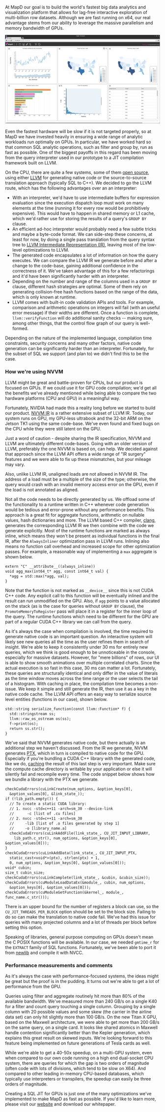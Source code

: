 
At MapD our goal is to build the world's fastest big data analytics and visualization platform that allows for lag-free interactive exploration of multi-billion row datasets.  Although we are fast running on x64, our real advantage stems from our ability to leverage the massive parallelism and memory bandwidth of GPUs.

![Our dashboard, showing airline data usign Crossfilter interface](./crossfilter.png)

Even the fastest hardware will be slow if it is not targeted properly, so at MapD we have invested heavily in ensuring a wide range of analytic workloads run optimally on GPUs. In particular, we have worked hard so that common SQL analytic operations, such as filter and group by, run as fast as possible.  One of the biggest payoffs in this regard has been moving from the query interpreter used in our prototype to a JIT compilation framework built on LLVM. 

On the CPU,  there are quite a few systems, some of them [open source](https://github.com/cloudera/impala), using either [LLVM](http://llvm.org) for generating native code or the source-to-source translation approach (typically SQL to C++). We decided to go the LLVM route, which has the following advantages over an an interpreter:

 - With an interpreter, we'd have to use intermediate buffers for expression evaluation since the execution dispatch loop must work on many elements at the time (running it for every row would be prohibitively expensive). This would have to happen in shared memory or L1 cache, which we'd rather use for storing the results of a query's `GROUP BY` clause.
 - An efficient ad-hoc interpreter would probably need a few subtle tricks and maybe a byte-code format. We can side-step these concerns, at least for now, by doing a single pass translation from the query syntax tree to [LLVM Intermediate Representation (IR)](http://llvm.org/docs/LangRef.html), leaving most of the low-level optimizations to LLVM.
 - The generated code encapsulates a lot of information on how the query executes. We can compare the LLVM IR we generate before and after a change to the code-base, gaining additional confidence in the correctness of it. We've taken advantage of this for a few refactorings and it'd have been significantly harder with an interpreter.
 - Depending on the number and range of the columns used in a `GROUP BY` clause, different hash strategies are optimal. Some of them rely on generating collision-free hash functions based on the range of the data, which is only known at runtime.
 - LLVM comes with built-in code validation APIs and tools. For example, comparison and arithmetic operations on integers will fail (with an useful error message) if their widths are different. Once a function is complete, `llvm::verifyFunction` will do additional sanity checks -- making sure, among other things, that the control flow graph of our query is well-formed.

Depending on the nature of the implemented language, compilation time constraints, security concerns and many other factors, native code generation can be significantly harder than an interpreter. Fortunately, for the subset of SQL we support (and plan to) we didn't find this to be the case.

### How we're using NVVM

LLVM might be great and battle-proven for CPUs, but our product is focused on GPUs. If we could use it for GPU code compilation; we'd get all the benefits we've already mentioned while being able to compare the two hardware platforms (CPU and GPU) in a meaningful way.

Fortunately, NVIDIA had made this a reality long before we started to build our product. [NVVM IR](http://docs.nvidia.com/cuda/nvvm-ir-spec) is a rather extensive subset of LLVM IR. Today, our system runs on GPU, my GPU-less ultrabook and the 32-bit ARM on the Jetson TK1 using the same code-base. We've even found and fixed bugs on the CPU while they were still latent on the GPU.

Just a word of caution - despite sharing the IR specification, NVVM and LLVM are ultimately different code-bases. Going with an older version of LLVM, preferably the one NVVM is based on, can help. We decided against that approach since the LLVM API offers a wide range of "IR surgery" features and we were able to fix up these mismatches, but your mileage may vary.

Also, unlike LLVM IR, unaligned loads are not allowed in NVVM IR. The address of a load must be a multiple of the size of the type; otherwise, the query would crash with an invalid memory access error on the GPU, even if the load is not annotated as aligned.

Not all the code needs to be directly generated by us. We offload some of the functionality to a runtime written in C++ whenever code generation would be tedious and error-prone without any performance benefits. This approach is a great fit for aggregate functions, arithmetic on nullable values, hash dictionaries and more. The LLVM based C++ compiler, [clang](http://clang.llvm.org/), generates the corresponding LLVM IR we then combine with the code we generate explicitly. Most of the runtime functions are marked as always inline, which means they won't be present as individual functions in the final IR, after the `AlwaysInliner` optimization pass in LLVM runs. Inlining also means no function call overhead and increased scope for other optimization passes. For example, a reasonable way of implementing a `max` aggregate is shown below.

```
extern "C" __attribute__((always_inline))
void agg_max(int64_t* agg, const int64_t val) {
  *agg = std::max(*agg, val);
}
```

Note that the function is not marked as `__device__` since this is not CUDA C++ code. Any explicit call to this function will be eventually inlined and the result can run unmodified on the GPU. Also, if `agg` points to a value allocated on the stack (as is the case for queries without `GROUP BY` clause), the `PromoteMemoryToRegister` pass will place it in a register for the inner loop of the query. The runtime functions which need to be different for the GPU are part of a regular CUDA C++ library we can call from the query.

As it's always the case when compilation is involved, the time required to generate native code is an important question. An interactive system will likely see new queries all the time as the user refines them in search of insight. We're able to keep it consistently under 30 ms for entirely new queries, which we think is good enough to be unnoticeable in the console, especially for massive datasets. However, for "mere billions" of rows, our UI is able to show smooth animations over multiple correlated charts. Since the actual execution is so fast in this case, 30 ms can matter a lot. Fortunately, these queries are structurally identical and only differ in the value of literals as the time window moves across the time range or the user selects the tail of a histogram. With caching in place, the compilation time becomes a non-issue. We keep it simple and still generate the IR, then use it as a key in the native code cache. The LLVM API offers an easy way to serialize source level entities (functions in our case), shown below.

```
std::string serialize_function(const llvm::Function* f) {
  std::stringstream ss;
  llvm::raw_os_ostream os(ss);
  f->print(os);
  return ss.str();
}
```

We've said that NVVM generates native code, but there actually is an additional step we haven't discussed. From the IR we generate, NVVM generates [PTX](http://docs.nvidia.com/cuda/parallel-thread-execution/), which in turn is compiled to native code for the GPU. Especially if you're bundling a CUDA C++ library with the generated code, like we do, [caching](http://devblogs.nvidia.com/parallelforall/cuda-pro-tip-understand-fat-binaries-jit-caching/) the result of this last step is very important. Make sure the compute cache directory is writable by your application or else it will silently fail and recompile every time. The code snippet below shows how we bundle a library with the PTX we generate.

```
checkCudaErrors(cuLinkCreate(num_options, &option_keys[0],
  &option_values[0], &link_state_));
if (!lib_path.empty()) {
  // To create a static CUDA library:
  // 1. nvcc -std=c++11 -arch=sm_30 --device-link
  //      -c [list of .cu files]
  // 2. nvcc -std=c++11 -arch=sm_30
  //     -lib [list of .o files generated by step 1]
  //     -o [library_name.a]
  checkCudaErrors(cuLinkAddFile(link_state_, CU_JIT_INPUT_LIBRARY,
    lib_path.c_str(), num_options, &option_keys[0], &option_values[0]));
}
checkCudaErrors(cuLinkAddData(link_state_, CU_JIT_INPUT_PTX,
  static_cast<void*>(ptx), strlen(ptx) + 1,
  0, num_options, &option_keys[0], &option_values[0]));
void* cubin;
size_t cubin_size;
checkCudaErrors(cuLinkComplete(link_state_, &cubin, &cubin_size));
checkCudaErrors(cuModuleLoadDataEx(&module_, cubin, num_options,
  &option_keys[0], &option_values[0]));
checkCudaErrors(cuModuleGetFunction(&kernel_, module_, func_name.c_str()));
```

There is an upper bound for the number of registers a block can use, so the `CU_JIT_THREADS_PER_BLOCK` option should be set to the block size. Failing to do so can make the translation to native code fail. We've had this issue for queries with many projected columns and a lot of threads per block before setting this option.

Speaking of libraries, general purpose computing on GPUs doesn't mean the C POSIX functions will be available. In our case, we needed `gmtime_r` for the `EXTRACT` family of SQL functions. Fortunately, we've been able to port it from [newlib](https://sourceware.org/newlib/) and compile it with NVCC.

### Performance measurements and comments 

As it's always the case with performance-focused systems, the ideas might be great but the proof is in the pudding. It turns out we're able to get a lot of performance from the GPU.

Queries using filter and aggregate routinely hit more than 80% of the available bandwidth. We've measured more than 240 GB/s on a single K40 for a filter and count query touching a single column. Grouping by a single column with 20 possible values and some skew (the carrier in the airline data set) can only hit slightly more than 100 GB/s. On the new Titan X GPU, based on the Maxwell architecture, we were able to get more than 200 GB/s on the same query, on a single card. It looks like shared atomics in Maxwell handle contention significantly better than the Kepler generation, which explains this great result on skewed inputs. We're looking forward to this feature being implemented on future generations of Tesla cards as well.

While we're able to get a 40-50x speedup, on a multi-GPU system, even when compared to our own code running on a high end dual-socket CPU system, there are queries for which the gap is two orders of magnitude (often code with lots of divisions, which tend to be slow on X64). And compared to other leading in-memory CPU-based databases, which typically use interpreters or transpilers, the speedup can easily be three orders of magnitude. 

Creating a SQL JIT for GPUs is just one of the many optimizations we've implemented to make MapD as fast as possible. If you'd like to learn more, please visit our [website](http://mapd.com) and download our whitepaper.
